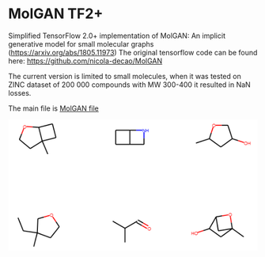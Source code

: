 # MolGAN TF2+

Simplified TensorFlow 2.0+ implementation of MolGAN: An implicit generative model for small molecular graphs (https://arxiv.org/abs/1805.11973)
The original tensorflow code can be found here: https://github.com/nicola-decao/MolGAN

The current version is limited to small molecules, when it was tested on ZINC dataset of 200 000 compounds with MW 300-400 it resulted in NaN losses.

The main file is [MolGAN file](https://github.com/MiloszGrabski/MolGAN-TF2-/blob/main/MolGAN.ipynb)


![Example generated compounds](https://github.com/MiloszGrabski/MolGAN-TF2-/blob/main/MolGAN/data/example.png)
